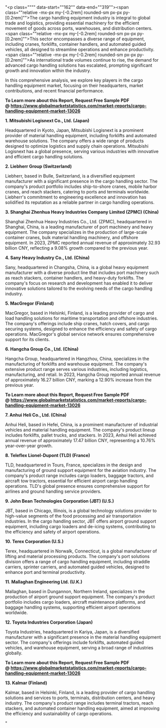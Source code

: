 "<p class="""" data-start=""162"" data-end=""319""><span class=""relative -mx-px my-[-0.2rem] rounded-sm px-px py-[0.2rem]"">The cargo handling equipment industry is integral to global trade and logistics, providing essential machinery for the efficient movement of goods across ports, warehouses, and distribution centers.</span> <span class=""relative -mx-px my-[-0.2rem] rounded-sm px-px py-[0.2rem]"">This sector encompasses a diverse range of equipment, including cranes, forklifts, container handlers, and automated guided vehicles, all designed to streamline operations and enhance productivity.</span> <span class=""relative -mx-px my-[-0.2rem] rounded-sm px-px py-[0.2rem]"">As international trade volumes continue to rise, the demand for advanced cargo handling solutions has escalated, prompting significant growth and innovation within the industry.</span></p>
<p class="""" data-start=""321"" data-end=""402""><span class=""relative -mx-px my-[-0.2rem] rounded-sm px-px py-[0.2rem]"">In this comprehensive analysis, we explore key players in the cargo handling equipment market, focusing on their headquarters, market contributions, and recent financial performance.</span></p>
<p class="""" data-start=""321"" data-end=""402""><strong>To Learn more about this Report, Request Free Sample PDF @&nbsp;<a href=""https://www.globalmarketstatistics.com/market-reports/cargo-handling-equipment-market-13026"">https://www.globalmarketstatistics.com/market-reports/cargo-handling-equipment-market-13026</a></strong></p>
<p class="""" data-start=""404"" data-end=""449""><strong data-start=""404"" data-end=""449"">1. Mitsubishi Logisnext Co., Ltd. (Japan)</strong></p>
<p class="""" data-start=""451"" data-end=""608""><span class=""relative -mx-px my-[-0.2rem] rounded-sm px-px py-[0.2rem]"">Headquartered in Kyoto, Japan, Mitsubishi Logisnext is a prominent provider of material handling equipment, including forklifts and automated warehouse solutions.</span> <span class=""relative -mx-px my-[-0.2rem] rounded-sm px-px py-[0.2rem]"">The company offers a wide range of products designed to optimize logistics and supply chain operations.</span> <span class=""relative -mx-px my-[-0.2rem] rounded-sm px-px py-[0.2rem]"">Mitsubishi Logisnext has a global presence, serving various industries with innovative and efficient cargo handling solutions.</span></p>
<p class="""" data-start=""610"" data-end=""645""><strong data-start=""610"" data-end=""645"">2. Liebherr Group (Switzerland)</strong></p>
<p class="""" data-start=""647"" data-end=""812""><span class=""relative -mx-px my-[-0.2rem] rounded-sm px-px py-[0.2rem]"">Liebherr, based in Bulle, Switzerland, is a diversified equipment manufacturer with a significant presence in the cargo handling sector.</span> <span class=""relative -mx-px my-[-0.2rem] rounded-sm px-px py-[0.2rem]"">The company's product portfolio includes ship-to-shore cranes, mobile harbor cranes, and reach stackers, catering to ports and terminals worldwide.</span> <span class=""relative -mx-px my-[-0.2rem] rounded-sm px-px py-[0.2rem]"">Liebherr's commitment to engineering excellence and innovation has solidified its reputation as a reliable partner in cargo handling operations.</span></p>
<p class="""" data-start=""814"" data-end=""885""><strong data-start=""814"" data-end=""885"">3. Shanghai Zhenhua Heavy Industries Company Limited (ZPMC) (China)</strong></p>
<p class="""" data-start=""887"" data-end=""1092""><span class=""relative -mx-px my-[-0.2rem] rounded-sm px-px py-[0.2rem]"">Shanghai Zhenhua Heavy Industries Co., Ltd. (ZPMC), headquartered in Shanghai, China, is a leading manufacturer of port machinery and heavy equipment.</span> <span class=""relative -mx-px my-[-0.2rem] rounded-sm px-px py-[0.2rem]"">The company specializes in the production of large-scale container cranes, bulk material handling machinery, and offshore equipment.</span> <span class=""relative -mx-px my-[-0.2rem] rounded-sm px-px py-[0.2rem]"">In 2023, ZPMC reported annual revenue of approximately 32.93 billion CNY, reflecting a 9.08% growth compared to the previous year.</span></p>
<p class="""" data-start=""1094"" data-end=""1138""><strong data-start=""1094"" data-end=""1138"">4. Sany Heavy Industry Co., Ltd. (China)</strong></p>
<p class="""" data-start=""1140"" data-end=""1265""><span class=""relative -mx-px my-[-0.2rem] rounded-sm px-px py-[0.2rem]"">Sany, headquartered in Changsha, China, is a global heavy equipment manufacturer with a diverse product line that includes port machinery such as reach stackers, container handlers, and heavy-duty forklifts.</span> <span class=""relative -mx-px my-[-0.2rem] rounded-sm px-px py-[0.2rem]"">The company's focus on research and development has enabled it to deliver innovative solutions tailored to the evolving needs of the cargo handling industry.</span></p>
<p class="""" data-start=""1267"" data-end=""1293""><strong data-start=""1267"" data-end=""1293"">5. MacGregor (Finland)</strong></p>
<p class="""" data-start=""1295"" data-end=""1460""><span class=""relative -mx-px my-[-0.2rem] rounded-sm px-px py-[0.2rem]"">MacGregor, based in Helsinki, Finland, is a leading provider of cargo and load handling solutions for maritime transportation and offshore industries.</span> <span class=""relative -mx-px my-[-0.2rem] rounded-sm px-px py-[0.2rem]"">The company's offerings include ship cranes, hatch covers, and cargo securing systems, designed to enhance the efficiency and safety of cargo operations.</span> <span class=""relative -mx-px my-[-0.2rem] rounded-sm px-px py-[0.2rem]"">MacGregor's global service network ensures comprehensive support for its clients.</span></p>
<p class="""" data-start=""1462"" data-end=""1500""><strong data-start=""1462"" data-end=""1500"">6. Hangcha Group Co., Ltd. (China)</strong></p>
<p class="""" data-start=""1502"" data-end=""1707""><span class=""relative -mx-px my-[-0.2rem] rounded-sm px-px py-[0.2rem]"">Hangcha Group, headquartered in Hangzhou, China, specializes in the manufacturing of forklifts and warehouse equipment.</span> <span class=""relative -mx-px my-[-0.2rem] rounded-sm px-px py-[0.2rem]"">The company's extensive product range serves various industries, including logistics, manufacturing, and retail.</span> <span class=""relative -mx-px my-[-0.2rem] rounded-sm px-px py-[0.2rem]"">In 2023, Hangcha Group reported annual revenue of approximately 16.27 billion CNY, marking a 12.90% increase from the previous year.</span></p>
<p class="""" data-start=""1502"" data-end=""1707""><span class=""relative -mx-px my-[-0.2rem] rounded-sm px-px py-[0.2rem]""><strong>To Learn more about this Report, Request Free Sample PDF @&nbsp;<a href=""https://www.globalmarketstatistics.com/market-reports/cargo-handling-equipment-market-13026"">https://www.globalmarketstatistics.com/market-reports/cargo-handling-equipment-market-13026</a></strong></span></p>
<p class="""" data-start=""1709"" data-end=""1744""><strong data-start=""1709"" data-end=""1744"">7. Anhui Heli Co., Ltd. (China)</strong></p>
<p class="""" data-start=""1746"" data-end=""1951""><span class=""relative -mx-px my-[-0.2rem] rounded-sm px-px py-[0.2rem]"">Anhui Heli, based in Hefei, China, is a prominent manufacturer of industrial vehicles and material handling equipment.</span> <span class=""relative -mx-px my-[-0.2rem] rounded-sm px-px py-[0.2rem]"">The company's product lineup includes forklifts, pallet trucks, and stackers.</span> <span class=""relative -mx-px my-[-0.2rem] rounded-sm px-px py-[0.2rem]"">In 2023, Anhui Heli achieved annual revenue of approximately 17.47 billion CNY, representing a 10.76% year-over-year growth.</span></p>
<p class="""" data-start=""1953"" data-end=""1997""><strong data-start=""1953"" data-end=""1997"">8. Teleflex Lionel-Dupont (TLD) (France)</strong></p>
<p class="""" data-start=""1999"" data-end=""2164""><span class=""relative -mx-px my-[-0.2rem] rounded-sm px-px py-[0.2rem]"">TLD, headquartered in Tours, France, specializes in the design and manufacturing of ground support equipment for the aviation industry.</span> <span class=""relative -mx-px my-[-0.2rem] rounded-sm px-px py-[0.2rem]"">The company's product range includes cargo loaders, baggage tractors, and aircraft tow tractors, essential for efficient airport cargo handling operations.</span> <span class=""relative -mx-px my-[-0.2rem] rounded-sm px-px py-[0.2rem]"">TLD's global presence ensures comprehensive support for airlines and ground handling service providers.</span></p>
<p class="""" data-start=""2166"" data-end=""2220""><strong data-start=""2166"" data-end=""2220"">9. John Bean Technologies Corporation (JBT) (U.S.)</strong></p>
<p class="""" data-start=""2222"" data-end=""2347""><span class=""relative -mx-px my-[-0.2rem] rounded-sm px-px py-[0.2rem]"">JBT, based in Chicago, Illinois, is a global technology solutions provider to high-value segments of the food processing and air transportation industries.</span> <span class=""relative -mx-px my-[-0.2rem] rounded-sm px-px py-[0.2rem]"">In the cargo handling sector, JBT offers airport ground support equipment, including cargo loaders and de-icing systems, contributing to the efficiency and safety of airport operations.</span></p>
<p class="""" data-start=""2349"" data-end=""2381""><strong data-start=""2349"" data-end=""2381"">10. Terex Corporation (U.S.)</strong></p>
<p class="""" data-start=""2383"" data-end=""2508""><span class=""relative -mx-px my-[-0.2rem] rounded-sm px-px py-[0.2rem]"">Terex, headquartered in Norwalk, Connecticut, is a global manufacturer of lifting and material processing products.</span> <span class=""relative -mx-px my-[-0.2rem] rounded-sm px-px py-[0.2rem]"">The company's port solutions division offers a range of cargo handling equipment, including straddle carriers, sprinter carriers, and automated guided vehicles, designed to enhance port and terminal productivity.</span></p>
<p class="""" data-start=""2510"" data-end=""2551""><strong data-start=""2510"" data-end=""2551"">11. Mallaghan Engineering Ltd. (U.K.)</strong></p>
<p class="""" data-start=""2553"" data-end=""2678""><span class=""relative -mx-px my-[-0.2rem] rounded-sm px-px py-[0.2rem]"">Mallaghan, based in Dungannon, Northern Ireland, specializes in the production of airport ground support equipment.</span> <span class=""relative -mx-px my-[-0.2rem] rounded-sm px-px py-[0.2rem]"">The company's product portfolio includes cargo loaders, aircraft maintenance platforms, and baggage handling systems, supporting efficient airport operations worldwide.</span></p>
<p class="""" data-start=""2680"" data-end=""2725""><strong data-start=""2680"" data-end=""2725"">12. Toyota Industries Corporation (Japan)</strong></p>
<p class="""" data-start=""2727"" data-end=""2852""><span class=""relative -mx-px my-[-0.2rem] rounded-sm px-px py-[0.2rem]"">Toyota Industries, headquartered in Kariya, Japan, is a diversified manufacturer with a significant presence in the material handling equipment sector.</span> <span class=""relative -mx-px my-[-0.2rem] rounded-sm px-px py-[0.2rem]"">The company's offerings include forklifts, automated guided vehicles, and warehouse equipment, serving a broad range of industries globally.</span></p>
<p class="""" data-start=""2727"" data-end=""2852""><strong>To Learn more about this Report, Request Free Sample PDF @&nbsp;<a href=""https://www.globalmarketstatistics.com/market-reports/cargo-handling-equipment-market-13026"">https://www.globalmarketstatistics.com/market-reports/cargo-handling-equipment-market-13026</a></strong></p>
<p class="""" data-start=""2854"" data-end=""2878""><strong data-start=""2854"" data-end=""2878"">13. Kalmar (Finland)</strong></p>
<p class="""" data-start=""2880"" data-end=""3005""><span class=""relative -mx-px my-[-0.2rem] rounded-sm px-px py-[0.2rem]"">Kalmar, based in Helsinki, Finland, is a leading provider of cargo handling solutions and services to ports, terminals, distribution centers, and heavy industry.</span> <span class=""relative -mx-px my-[-0.2rem] rounded-sm px-px py-[0.2rem]"">The company's product range includes terminal tractors, reach stackers, and automated container handling equipment, aimed at improving the efficiency and sustainability of cargo operations.</span></p>"
